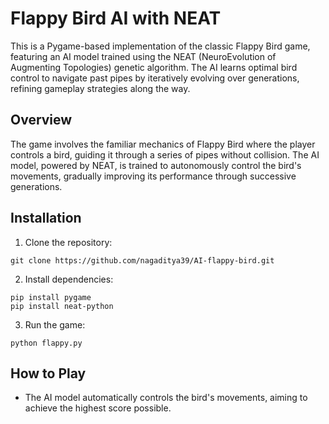# Flappy Bird AI with NEAT

This is a Pygame-based implementation of the classic Flappy Bird game, featuring an AI model trained using the NEAT (NeuroEvolution of Augmenting Topologies) genetic algorithm. The AI learns optimal bird control to navigate past pipes by iteratively evolving over generations, refining gameplay strategies along the way.

## Overview

The game involves the familiar mechanics of Flappy Bird where the player controls a bird, guiding it through a series of pipes without collision. The AI model, powered by NEAT, is trained to autonomously control the bird's movements, gradually improving its performance through successive generations.

## Installation

1. Clone the repository:

```
git clone https://github.com/nagaditya39/AI-flappy-bird.git
```

2. Install dependencies:

```
pip install pygame
pip install neat-python
```

3. Run the game:

```
python flappy.py
```

## How to Play

- The AI model automatically controls the bird's movements, aiming to achieve the highest score possible.

